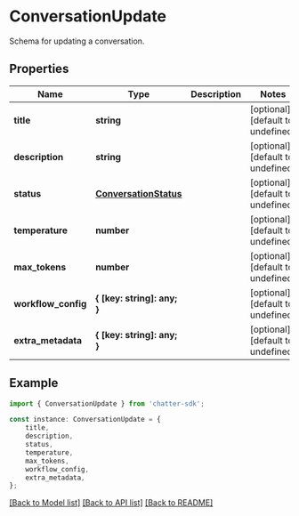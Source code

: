 # ConversationUpdate

Schema for updating a conversation.

## Properties

Name | Type | Description | Notes
------------ | ------------- | ------------- | -------------
**title** | **string** |  | [optional] [default to undefined]
**description** | **string** |  | [optional] [default to undefined]
**status** | [**ConversationStatus**](ConversationStatus.md) |  | [optional] [default to undefined]
**temperature** | **number** |  | [optional] [default to undefined]
**max_tokens** | **number** |  | [optional] [default to undefined]
**workflow_config** | **{ [key: string]: any; }** |  | [optional] [default to undefined]
**extra_metadata** | **{ [key: string]: any; }** |  | [optional] [default to undefined]

## Example

```typescript
import { ConversationUpdate } from 'chatter-sdk';

const instance: ConversationUpdate = {
    title,
    description,
    status,
    temperature,
    max_tokens,
    workflow_config,
    extra_metadata,
};
```

[[Back to Model list]](../README.md#documentation-for-models) [[Back to API list]](../README.md#documentation-for-api-endpoints) [[Back to README]](../README.md)
